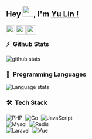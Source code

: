 ## Hey <img src="https://github.com/TheDudeThatCode/TheDudeThatCode/blob/master/Assets/Hi.gif" width="29px">, I'm [Yu Lin !](https://www.linkedin.com/in/yozero/) 

<a href="https://www.linkedin.com/in/yozero/">
  <img align="left" width="24px" src="https://cdn.jsdelivr.net/npm/simple-icons@v3/icons/linkedin.svg"  />
</a>
<a href="mailto:sarah82529@gmail.com">
  <img align="left" width="26px" src="https://cdn.jsdelivr.net/npm/simple-icons@v3/icons/gmail.svg" />
</a>
<a href="https://medium.com/@yulinchou">
  <img align="left" width="26px" src="https://cdn.jsdelivr.net/npm/simple-icons@v3/icons/medium.svg" />
</a>


<br />

### ⚡  &nbsp;Github Stats

![github stats](https://github-readme-stats.vercel.app/api?username=xup6m6fu04&show_icons=true&hide_border=true)&nbsp;&nbsp;</br>

### 🔭 &nbsp;Programming Languages
![Language stats](https://github-readme-stats-eight-theta.vercel.app/api/top-langs/?username=xup6m6fu04&layout=compact&langs_count=8&hide_border=true)
<br />

### 🛠 &nbsp;Tech Stack

![PHP](https://img.shields.io/badge/-PHP-05122A?style=flat&logo=PHP)&nbsp;
![Go](https://img.shields.io/badge/-Go-05122A?style=flat&logo=go)&nbsp;
![JavaScript](https://img.shields.io/badge/-JavaScript-05122A?style=flat&logo=javascript)&nbsp; \
![Mysql](https://img.shields.io/badge/-MySQL-05122A?style=flat&logo=mysql)&nbsp;
![Redis](https://img.shields.io/badge/-Redis-05122A?style=flat&logo=redis)&nbsp; \
![Laravel](https://img.shields.io/badge/-Laravel-05122A?style=flat&logo=laravel&logoColor=orange)&nbsp;
![Vue](https://img.shields.io/badge/-Vue-05122A?style=flat&logo=vuedotjs)&nbsp;





<!--
![visitors](https://visitor-badge.laobi.icu/badge?page_id=xup6m6fu04.xup6m6fu04)

**xup6m6fu04/xup6m6fu04** is a ✨ _special_ ✨ repository because its `README.md` (this file) appears on your GitHub profile.

Here are some ideas to get you started:

- 🔭 I’m currently working on ...
- 🌱 I’m currently learning ...
- 👯 I’m looking to collaborate on ...
- 🤔 I’m looking for help with ...
- 💬 Ask me about ...
- 📫 How to reach me: ...
- 😄 Pronouns: ...
- ⚡ Fun fact: ...
-->
